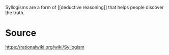 Syllogisms are a form of [[deductive reasoning]] that helps people discover the truth.

# Source
https://rationalwiki.org/wiki/Syllogism 